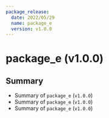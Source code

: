 ```yaml
---
package_release:
  date: 2022/05/29
  name: package_e
  version: v1.0.0
---
```

# package_e (v1.0.0)


## Summary

- Summary of `package_e` (`v1.0.0`)
- Summary of `package_e` (`v1.0.0`)
- Summary of `package_e` (`v1.0.0`)
